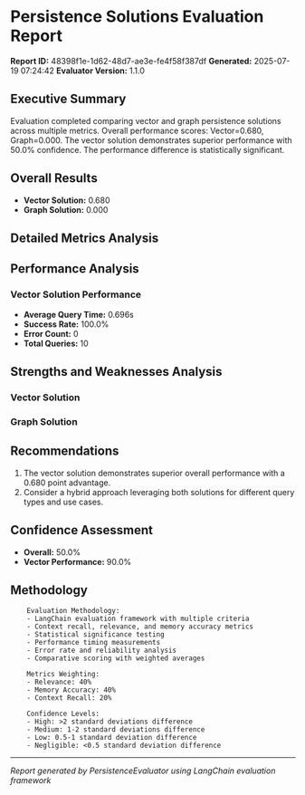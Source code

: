 # Persistence Solutions Evaluation Report
**Report ID:** 48398f1e-1d62-48d7-ae3e-fe4f58f387df
**Generated:** 2025-07-19 07:24:42
**Evaluator Version:** 1.1.0

## Executive Summary
Evaluation completed comparing vector and graph persistence solutions across multiple metrics. Overall performance scores: Vector=0.680, Graph=0.000. The vector solution demonstrates superior performance with 50.0% confidence. The performance difference is statistically significant.

## Overall Results
- **Vector Solution:** 0.680
- **Graph Solution:** 0.000

## Detailed Metrics Analysis

## Performance Analysis

### Vector Solution Performance
- **Average Query Time:** 0.696s
- **Success Rate:** 100.0%
- **Error Count:** 0
- **Total Queries:** 10

## Strengths and Weaknesses Analysis

### Vector Solution

### Graph Solution

## Recommendations

1. The vector solution demonstrates superior overall performance with a 0.680 point advantage.
2. Consider a hybrid approach leveraging both solutions for different query types and use cases.

## Confidence Assessment

- **Overall:** 50.0%
- **Vector Performance:** 90.0%

## Methodology

        Evaluation Methodology:
        - LangChain evaluation framework with multiple criteria
        - Context recall, relevance, and memory accuracy metrics
        - Statistical significance testing
        - Performance timing measurements
        - Error rate and reliability analysis
        - Comparative scoring with weighted averages
        
        Metrics Weighting:
        - Relevance: 40%
        - Memory Accuracy: 40% 
        - Context Recall: 20%
        
        Confidence Levels:
        - High: >2 standard deviations difference
        - Medium: 1-2 standard deviations difference
        - Low: 0.5-1 standard deviation difference
        - Negligible: <0.5 standard deviation difference
        

---
*Report generated by PersistenceEvaluator using LangChain evaluation framework*